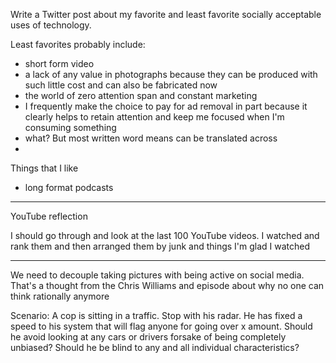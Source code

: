 Write a Twitter post about my favorite and least favorite socially acceptable uses of technology.

Least favorites probably include:
- short form video
- a lack of any value in photographs because they can be produced with such little cost and can also be fabricated now
- the world of zero attention span and constant marketing
-    I frequently make the choice to pay for ad removal in part because it clearly helps to retain attention and keep me focused when I'm consuming something
- what? But most written word means can be translated across
- 


Things that I like
- long format podcasts
----

YouTube reflection

I should go through and look at the last 100 YouTube videos. I watched and rank them and then arranged them by junk and things I'm glad I watched

---

We need to decouple taking pictures with being active on social media. That's a thought from the Chris Williams and episode about why no one can think rationally anymore

Scenario:
A cop is sitting in a traffic. Stop with his radar. He has fixed a speed to his system that will flag anyone for going over x amount. Should he avoid looking at any cars or drivers forsake of being completely unbiased? Should he be blind to any and all individual characteristics?
